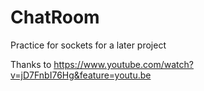# ChatRoom

Practice for sockets for a later project

Thanks to https://www.youtube.com/watch?v=jD7FnbI76Hg&feature=youtu.be
